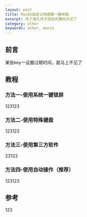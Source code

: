 ```yaml
---
layout: post
title: MacOS自定义快捷键一键休眠
excerpt: 找了很久终于找到优雅的方式了
category: other
keywords: other, macos
---
```


## 前言

某些key一设置过期时间，就马上不见了

## 教程

### 方法一-使用系统一键锁屏

123123

### 方法二-使用特殊键盘

123123


### 方法三-使用第三方软件

23123
### 方法四-使用自动操作（推荐）

123123

## 参考

123